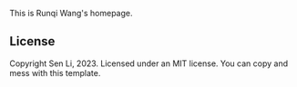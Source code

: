 This is Runqi Wang's homepage.

## License

Copyright Sen Li, 2023. Licensed under an MIT license. You can copy and mess with this template.
